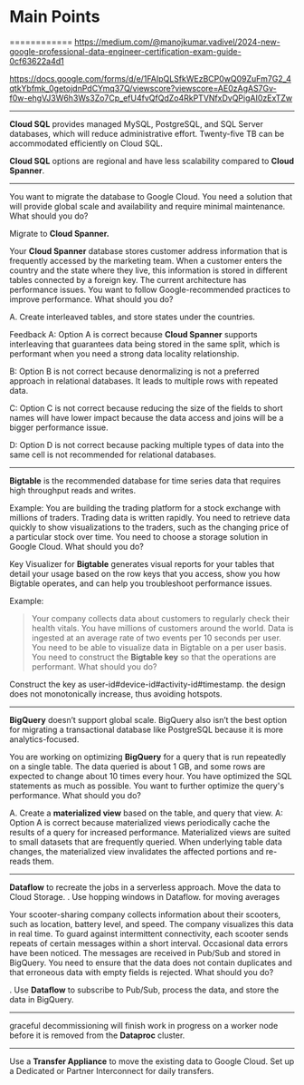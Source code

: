 # Main Points
============
https://medium.com/@manojkumar.vadivel/2024-new-google-professional-data-engineer-certification-exam-guide-0cf63622a4d1


https://docs.google.com/forms/d/e/1FAIpQLSfkWEzBCP0wQ09ZuFm7G2_4qtkYbfmk_0getojdnPdCYmq37Q/viewscore?viewscore=AE0zAgAS7Gv-f0w-ehgVJ3W6h3Ws3Zo7Cp_efU4fvQfQdZo4RkPTVNfxDvQPigAI0zExTZw

-------------------------------------------------

**Cloud SQL** provides managed MySQL, PostgreSQL, and SQL Server databases, which will reduce administrative effort. Twenty-five TB can be accommodated efficiently on Cloud SQL.

**Cloud SQL** options are regional and have less scalability compared to **Cloud Spanner**.

-------------------------------------------------
You want to migrate the database to Google Cloud. You need a solution that will provide global scale and availability and require minimal maintenance. What should you do?

Migrate to **Cloud Spanner.**

Your **Cloud Spanner** database stores customer address information that is frequently accessed by the marketing team. When a customer enters the country and the state where they live, this information is stored in different tables connected by a foreign key. The current architecture has performance issues. You want to follow Google-recommended practices to improve performance. What should you do?

A. Create interleaved tables, and store states under the countries.

Feedback
A: Option A is correct because **Cloud Spanner** supports interleaving that guarantees data being stored in the same split, which is performant when you need a strong data locality relationship.

B: Option B is not correct because denormalizing is not a preferred approach in relational databases. It leads to multiple rows with repeated data.

C: Option C is not correct because reducing the size of the fields to short names will have lower impact because the data access and joins will be a bigger performance issue.

D: Option D is not correct because packing multiple types of data into the same cell is not recommended for relational databases.

-------------------------------------------------

**Bigtable** is the recommended database for time series data that requires high throughput reads and writes.

Example:
You are building the trading platform for a stock exchange with millions of traders. 
Trading data is written rapidly. You need to retrieve data quickly to show visualizations to the traders,
such as the changing price of a particular stock over time. 
You need to choose a storage solution in Google Cloud. What should you do?

Key Visualizer for **Bigtable** generates visual reports for your tables that detail your usage based on the row keys that you access, show you how Bigtable operates, and can help you troubleshoot performance issues.

Example:
> Your company collects data about customers to regularly check their health vitals. You have millions of customers around the world. Data is ingested at an average rate of two events per 10 seconds per user. You need to be able to visualize data in Bigtable on a per user basis. You need to construct the **Bigtable key** so that the operations are performant. What should you do?

 Construct the key as user-id#device-id#activity-id#timestamp.
 the design does not monotonically increase, thus avoiding hotspots.

-------------------------------------------------

  **BigQuery** doesn’t support global scale. BigQuery also isn’t the best option for migrating a transactional database like PostgreSQL because it is more analytics-focused.

  
You are working on optimizing **BigQuery** for a query that is run repeatedly on a single table. The data queried is about 1 GB, and some rows are expected to change about 10 times every hour. You have optimized the SQL statements as much as possible. You want to further optimize the query's performance. What should you do?

A. Create a **materialized view** based on the table, and query that view.
A: Option A is correct because materialized views periodically cache the results of a query for increased performance. Materialized views are suited to small datasets that are frequently queried. When underlying table data changes, the materialized view invalidates the affected portions and re-reads them.

-------------------------------------------------

 **Dataflow** to recreate the jobs in a serverless approach. Move the data to Cloud Storage.
 . Use hopping windows in Dataflow. for moving averages

Your scooter-sharing company collects information about their scooters, such as location, battery level, and speed. The company visualizes this data in real time. To guard against intermittent connectivity, each scooter sends repeats of certain messages within a short interval. Occasional data errors have been noticed. The messages are received in Pub/Sub and stored in BigQuery. You need to ensure that the data does not contain duplicates and that erroneous data with empty fields is rejected. What should you do?

 . Use **Dataflow** to subscribe to Pub/Sub, process the data, and store the data in BigQuery.

-------------------------------------------------

 graceful decommissioning will finish work in progress on a worker node before it is removed from the **Dataproc** cluster.


-------------------------------------------------

 Use a **Transfer Appliance** to move the existing data to Google Cloud. Set up a Dedicated or Partner Interconnect for daily transfers.
